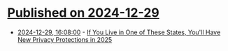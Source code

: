 # [Published on 2024-12-29](index.md)

* [2024-12-29, 16:08:00](https://soylentnews.org/article.pl?sid=24/12/28/1640239&from=rss) - [If You Live in One of These States, You'll Have New Privacy Protections in 2025](https://soylentnews.org/article.pl?sid=24/12/28/1640239&from=rss)
